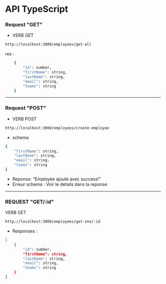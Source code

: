 # API TypeScript

### Request "GET" 

- VERB GET 

```bash 
http://localhost:3000/employees/get-all
```

res :

```bash
    {
        "id": number,
        "firstName": string,
        "lastName": string,
        "email": string,
        "teams": string
    }
```
---

### Request "POST"

- VERB POST

```bash
http://localhost:3000/employees/create-employee
```
- schema

```bash
{
    "firstName": string,
    "lastName": string,
    "email": string,
    "teams": string
}
```
- Reponse: "Employée ajouté avec success!"
- Erreur schema : Voir le details dans la reponse

---

### REQUEST "GET/:id"

VERB GET 

```bash 
http://localhost:3000/employees/get-one/:id
```
- Responses : 
```bash 
[
    {
        "id": number,
        "firstName": string,
        "lastName": string,
        "email": string,
        "teams": string
    }
]
```


